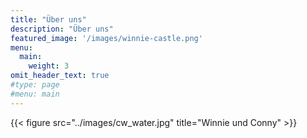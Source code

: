 ```yaml
---
title: "Über uns"
description: "Über uns"
featured_image: '/images/winnie-castle.png'
menu:
  main:
    weight: 3
omit_header_text: true
#type: page
#menu: main
---
```

{{< figure src="../images/cw_water.jpg" title="Winnie und Conny" >}}

